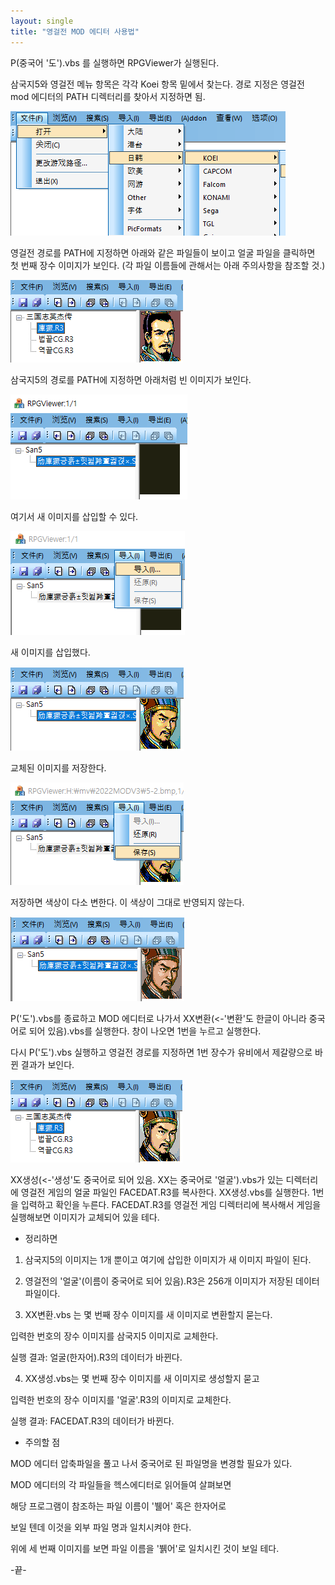 ```yaml
---
layout: single
title: "영걸전 MOD 에디터 사용법"
---
```


P(중국어 '도').vbs 를 실행하면 RPGViewer가 실행된다.

삼국지5와 영걸전 메뉴 항목은 각각 Koei 항목 밑에서 찾는다.
경로 지정은 영걸전 mod 에디터의 PATH 디렉터리를 찾아서 지정하면 됨.

<img src="../images/2022-11-30-6.png"/>


영걸전 경로를 PATH에 지정하면 아래와 같은 파일들이 보이고
얼굴 파일을 클릭하면 첫 번째 장수 이미지가 보인다.
(각 파일 이름들에 관해서는 아래 주의사항을 참조할 것.)

<img src="../images/2022-11-30-7.png"/>

삼국지5의 경로를 PATH에 지정하면 아래처럼 빈 이미지가 보인다.

<img src="../images/2022-11-30-0.png"/>

여기서 새 이미지를 삽입할 수 있다.

<img src="../images/2022-11-30-2.png"/>

새 이미지를 삽입했다.

<img src="../images/2022-11-30-4.png"/>

교체된 이미지를 저장한다.

<img src="../images/2022-11-30-3.png"/>

저장하면 색상이 다소 변한다. 
이 색상이 그대로 반영되지 않는다.

<img src="../images/2022-11-30-5.png"/>


P('도').vbs를 종료하고 MOD 에디터로 나가서
XX변환(<-'변환'도 한글이 아니라 중국어로 되어 있음).vbs를 실행한다.
창이 나오면 1번을 누르고 실행한다.

다시 P('도').vbs 실행하고 영걸전 경로를 지정하면 
1번 장수가 유비에서 제갈량으로 바뀐 결과가 보인다.

<img src="../images/2022-11-30-8.png"/>

XX생성(<-'생성'도 중국어로 되어 있음. XX는 중국어로 '얼굴').vbs가 있는 디렉터리에 영걸전 게임의 얼굴 파일인 FACEDAT.R3를 복사한다.
XX생성.vbs를 실행한다. 1번을 입력하고 확인을 누른다.
FACEDAT.R3를 영걸전 게임 디렉터리에 복사해서 게임을
실행해보면 이미지가 교체되어 있을 테다.

* 정리하면

1. 삼국지5의 이미지는 1개 뿐이고 여기에 삽입한 이미지가
새 이미지 파일이 된다.

2. 영걸전의 '얼굴'(이름이 중국어로 되어 있음).R3은 256개 이미지가 저장된
데이터 파일이다.

3. XX변환.vbs 는 몇 번째 장수 이미지를 새 이미지로 변환할지 묻는다.
 
  입력한 번호의 장수 이미지를 삼국지5 이미지로 교체한다. 
 
  실행 결과: 얼굴(한자어).R3의 데이터가 바뀐다.

4. XX생성.vbs는 몇 번째 장수 이미지를 새 이미지로 생성할지 묻고
 
  입력한 번호의 장수 이미지를 '얼굴'.R3의 이미지로 교체한다.
 
  실행 결과: FACEDAT.R3의 데이터가 바뀐다.

* 주의할 점

MOD 에디터 압축파일을 풀고 나서 중국어로 된 파일명을 변경할 필요가 있다.

MOD 에디터의 각 파일들을 헥스에디터로 읽어들여 살펴보면

해당 프로그램이 참조하는 파일 이름이 '뷀어' 혹은 한자어로

보일 텐데 이것을 외부 파일 명과 일치시켜야 한다. 

위에 세 번째 이미지를 보면 파일 이름을 '뷁어'로 일치시킨 것이 보일 테다.

 -끝-
